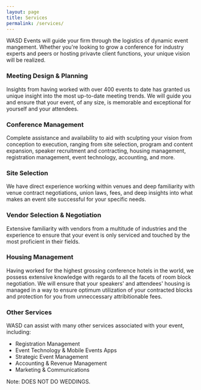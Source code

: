 ```yaml
---
layout: page
title: Services
permalink: /services/
---
```


WASD Events will guide your firm through the logistics of dynamic event mangement. Whether you're looking to grow a conference for industry experts and peers or hosting privavte client functions, your unique vision will be realized.

### Meeting Design & Planning

Insights from having worked with over 400 events to date has granted us unique insight into the most up-to-date meeting trends. We will guide you and ensure that your event, of any size, is memorable and exceptional for yourself and your attendees.

### Conference Management

Complete assistance and availability to aid with sculpting your vision from conception to execution, ranging from site selection, program and content expansion, speaker recruitment and contracting, housing management, registration management, event technology, accounting, and more.

### Site Selection

We have direct experience working within venues and deep familiarity with venue contract negotiations, union laws, fees, and deep insights into what makes an event site successful for your specific needs.

### Vendor Selection & Negotiation

Extensive familiarity with vendors from a multitude of industries and the experience to ensure that your event is only serviced and touched by the most proficient in their fields.

### Housing Management

Having worked for the highest grossing conference hotels in the world, we possess extensive knowledge with regards to all the facets of room block negotiation. We will ensure that your speakers' and attendees' housing is managed in a way to ensure optimum utilization of your contracted blocks and protection for you from unneccessary attribitionable fees.

### Other Services

WASD can assist with many other services associated with your event, including:

* Registration Management
* Event Technology & Mobile Events Apps
* Strategic Event Management
* Accounting & Revenue Management
* Marketing & Communications


Note: DOES NOT DO WEDDINGS.
